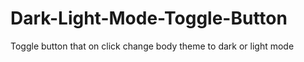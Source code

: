 # Dark-Light-Mode-Toggle-Button
Toggle button that on click change body theme to dark or light mode
